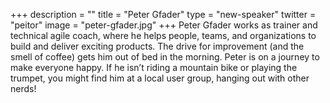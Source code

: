 +++
description = ""
title = "Peter Gfader"
type = "new-speaker"
twitter = "peitor"
image = "peter-gfader.jpg"
+++
Peter Gfader works as trainer and technical agile coach, where he helps people, teams, and
organizations to build and deliver exciting products. The drive for improvement (and the
smell of coffee) gets him out of bed in the morning. Peter is on a journey to make
everyone happy. If he isn’t riding a mountain bike or playing the trumpet, you might find
him at a local user group, hanging out with other nerds!